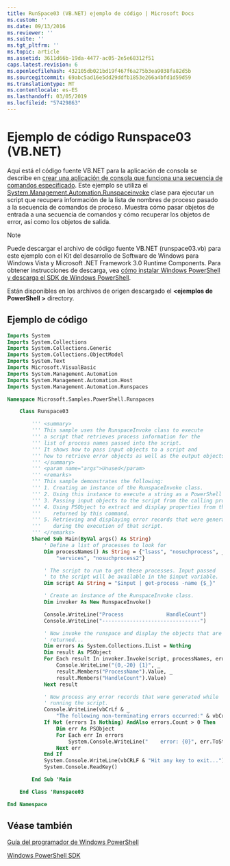 ```yaml
---
title: RunSpace03 (VB.NET) ejemplo de código | Microsoft Docs
ms.custom: ''
ms.date: 09/13/2016
ms.reviewer: ''
ms.suite: ''
ms.tgt_pltfrm: ''
ms.topic: article
ms.assetid: 3611d66b-19da-4477-ac05-2e5e68312f51
caps.latest.revision: 6
ms.openlocfilehash: 432105db021bd19f467f6a275b3ea9038fa82d5b
ms.sourcegitcommit: 69abc5ad16e5dd29ddfb1853e266a4bfd1d59d59
ms.translationtype: MT
ms.contentlocale: es-ES
ms.lasthandoff: 03/05/2019
ms.locfileid: "57429863"
---
```

# <a name="runspace03-vbnet-code-sample"></a>Ejemplo de código Runspace03 (VB.NET)

Aquí está el código fuente VB.NET para la aplicación de consola se describe en [crear una aplicación de consola que funciona una secuencia de comandos especificado](http://msdn.microsoft.com/en-us/a93e6006-36db-4bcc-b9da-c5bebf4ffd68). Este ejemplo se utiliza el [System.Management.Automation.Runspaceinvoke](/dotnet/api/System.Management.Automation.RunspaceInvoke) clase para ejecutar un script que recupera información de la lista de nombres de proceso pasado a la secuencia de comandos de proceso. Muestra cómo pasar objetos de entrada a una secuencia de comandos y cómo recuperar los objetos de error, así como los objetos de salida.

> [!NOTE]
> Puede descargar el archivo de código fuente VB.NET (runspace03.vb) para este ejemplo con el Kit del desarrollo de Software de Windows para Windows Vista y Microsoft .NET Framework 3.0 Runtime Components. Para obtener instrucciones de descarga, vea [cómo instalar Windows PowerShell y descarga el SDK de Windows PowerShell](/powershell/developer/installing-the-windows-powershell-sdk).
>
> Están disponibles en los archivos de origen descargado el  **\<ejemplos de PowerShell >** directory.

## <a name="code-sample"></a>Ejemplo de código

```vb
Imports System
Imports System.Collections
Imports System.Collections.Generic
Imports System.Collections.ObjectModel
Imports System.Text
Imports Microsoft.VisualBasic
Imports System.Management.Automation
Imports System.Management.Automation.Host
Imports System.Management.Automation.Runspaces

Namespace Microsoft.Samples.PowerShell.Runspaces

    Class Runspace03

        ''' <summary>
        ''' This sample uses the RunspaceInvoke class to execute
        ''' a script that retrieves process information for the
        ''' list of process names passed into the script.
        ''' It shows how to pass input objects to a script and
        ''' how to retrieve error objects as well as the output objects.
        ''' </summary>
        ''' <param name="args">Unused</param>
        ''' <remarks>
        ''' This sample demonstrates the following:
        ''' 1. Creating an instance of the RunspaceInvoke class.
        ''' 2. Using this instance to execute a string as a PowerShell script.
        ''' 3. Passing input objects to the script from the calling program.
        ''' 4. Using PSObject to extract and display properties from the objects
        '''    returned by this command.
        ''' 5. Retrieving and displaying error records that were generated
        '''    during the execution of that script.
        ''' </remarks>
        Shared Sub Main(ByVal args() As String)
            ' Define a list of processes to look for
            Dim processNames() As String = {"lsass", "nosuchprocess", _
                "services", "nosuchprocess2"}

            ' The script to run to get these processes. Input passed
            ' to the script will be available in the $input variable.
            Dim script As String = "$input | get-process -name {$_}"

            ' Create an instance of the RunspaceInvoke class.
            Dim invoker As New RunspaceInvoke()

            Console.WriteLine("Process              HandleCount")
            Console.WriteLine("--------------------------------")

            ' Now invoke the runspace and display the objects that are
            ' returned...
            Dim errors As System.Collections.IList = Nothing
            Dim result As PSObject
            For Each result In invoker.Invoke(script, processNames, errors)
                Console.WriteLine("{0,-20} {1}", _
                result.Members("ProcessName").Value, _
                result.Members("HandleCount").Value)
            Next result

            ' Now process any error records that were generated while
            ' running the script.
            Console.WriteLine(vbCrLf & _
                "The following non-terminating errors occurred:" & vbCrLf)
            If Not (errors Is Nothing) AndAlso errors.Count > 0 Then
                Dim err As PSObject
                For Each err In errors
                    System.Console.WriteLine("    error: {0}", err.ToString())
                Next err
            End If
            System.Console.WriteLine(vbCRLF & "Hit any key to exit...")
            System.Console.ReadKey()

        End Sub 'Main

    End Class 'Runspace03

End Namespace
```

<!-- TODO!!!: [!code-csharp[Runspace03.vb](../../powershell-sdk-samples/SDK-2.0/vb/Runspace01/Runspace03.vb#L09-L83 "Runspace03.vb")] -->

## <a name="see-also"></a>Véase también

[Guía del programador de Windows PowerShell](./windows-powershell-programmer-s-guide.md)

[Windows PowerShell SDK](../windows-powershell-reference.md)